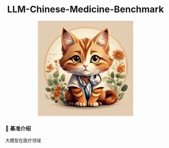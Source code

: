 <h1 align='center'>LLM-Chinese-Medicine-Benchmark</h1>
<p></p>

<div align="center"><img width="300" height="300" src="./image/logo.png"></div>


### 🔎 基准介绍
大模型在医疗领域
